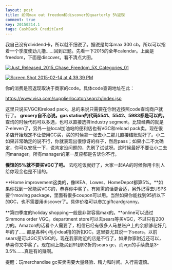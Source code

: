 ```yaml
---
layout: post
title: 如何max out freedom和discover的quarterly 5%返现
comment: true
key: 20150214.1
tags: CashBack CreditCard
---
```


我自己没有dividend卡，所以就不细说了。据说是每年max 300 cb。所以可以指着一个季度使劲儿撸……回到正题。先看一下2015的全年calendar。上面是freedom，下面是discover。看不清点大图。


[![Just_Released_2015_Chase_Freedom_5X_Categories_01](https://willguxy.files.wordpress.com/2015/02/just_released_2015_chase_freedom_5x_categories_01.jpg?w=300)](https://willguxy.files.wordpress.com/2015/02/just_released_2015_chase_freedom_5x_categories_01.jpg)


[![Screen Shot 2015-02-14 at 4.39.39 PM](https://willguxy.files.wordpress.com/2015/02/screen-shot-2015-02-14-at-4-39-39-pm.png?w=300)](https://willguxy.files.wordpress.com/2015/02/screen-shot-2015-02-14-at-4-39-39-pm.png)

你的消费是否返现取决于商家的code。具体code查询地址在此：

https://www.visa.com/supplierlocator/search/index.jsp

这里只说买VGC和reload pack。总的来说只需要在你附近按照code查询商户就行了。
**grocery自不必说。gas station的代码5541、5542、5983都是可以的。**
查询的时候代码可以多选，也可以直接选择industry segment。比较经典的就是7-eleven了，另外一些local加油站的便利店也有VGC和reload pack卖。现在很多店开始规定不让使用CC买，买的时候拿一张去小二那儿直接结账就好了。小二如果非常确定的说不行，你就表现出很惊讶的样子，然后pass；如果小二不太确定，你可以安抚一下，说肯定没问题的，先刷了试试呀。这时候最好不要让小二去问manager。所有manager的第一反应都是告诉你不行。


**餐馆的5%就不要买VGC了吧。**
去吃吃饭就好了，大家一起AA的时候你用卡别人给你现金也是不错的。


**Home improvement这类的，像IKEA、Lowes、HomeDepot都算5%。**如果你找到一家能买VGC的，恭喜你中奖了。有刚需的话更合适，另外记得去USPS要个moving package，里面有很多coupon可以用。当然如果你能找到95折以下的GC，也不需要用discover了。具体价格可以参加giftcardgranny。


**第四季度的holiday shopping一般是非常容易max的。**online可以通过Simmons order VGC。department store可以去sears等买VGC，不过只有200刀的。Amazon的话看个人需要了，相信已经有很多人马总账户上的余额够花好几年的了……都是各种小毛小deal撸的折扣GC。这里要尤其说一下sears。以前sears是可以GC买VGC的，现在我家附近的店是不行了，如果你家附近还可以，恭喜你又中奖了。现在网上能买到91到92折的sears gc，而vgc的手续费是3-3.5%……真是有的赚啊。


提醒：玩merchandise gc买卖需要大量经验、精力和时间。入行需谨慎。
